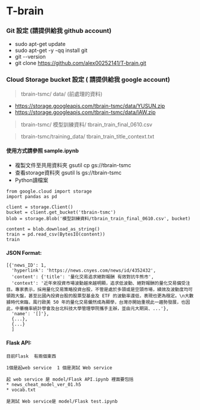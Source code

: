 # T-brain
### Git 設定 (請提供給我 github account)
* sudo apt-get update
* sudo apt-get -y -qq install git
* git --version
* git clone https://github.com/alex00252141/T-brain.git

### Cloud Storage bucket 設定 ( 請提供給我 google account)
> tbrain-tsmc/ data/ (前處理的資料) <br/>
* https://storage.googleapis.com/tbrain-tsmc/data/YUSUN.zip
* https://storage.googleapis.com/tbrain-tsmc/data/lAW.zip
> tbrain-tsmc/ 模型訓練資料/ tbrain_train_final_0610.csv  

> tbrain-tsmc/training_data/ tbrain_train_title_context.txt	


#### 使用方式請參照 sample.ipynb
* 複製文件至共用資料夾 gsutil cp <file name> gs://tbrain-tsmc 
* 查看storage資料夾 gsutil ls gs://tbrain-tsmc 
* Python讀檔案
```
from google.cloud import storage
import pandas as pd

client = storage.Client()
bucket = client.get_bucket('tbrain-tsmc')
blob = storage.Blob('模型訓練資料/tbrain_train_final_0610.csv', bucket)

content = blob.download_as_string()
train = pd.read_csv(BytesIO(content))
train
```
#### JSON Format: 
```
[{'news_ID': 1,  
  'hyperlink': 'https://news.cnyes.com/news/id/4352432',  
  'content': {'title': '量化交易追求絕對報酬 有效對抗牛熊市',  
  'context': '近年來投資市場波動越來越明顯，追求低波動、絕對報酬的量化交易備受注目。專家表示，採用量化交易策略投資台股，不管是處於多頭或是空頭市場，績效及波動度均可領跑大盤，甚至比國內投資台股的股票型基金及 ETF 的波動率還低，表現也更為穩定。\n大數據時代來臨，風行歐美 50 年的量化交易儼然成為顯學，台灣亦開始重視此一趨勢發展，也因此，中華機率統計學會及台北科技大學管理學院攜手主辦，並由元大期貨、...'},  
  'name': '[]'},  
  {...},  
  {...}  
  ]
  ```
  
  #### Flask API: 
  ```
  目前Flask  有兩個東西
  
  1個是起web service  1 個是測試 Web service 
  
  起 web service 是 model/Flask API.ipynb 裡面要包括 
  * news_cheat_model_ver_01.h5
  * vocab.txt
  
  是測試 Web service是 model/Flask test.ipynb 
  ```
  
  
  
  
  
  
